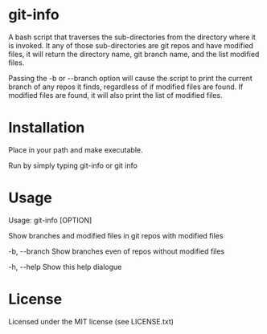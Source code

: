 git-info
=======

A bash script that traverses the sub-directories
from the directory where it is invoked. It any of those
sub-directories are git repos and have modified files,
it will return the directory name, git branch name, 
and the list modified files.

Passing the -b or --branch option will cause the script
to print the current branch of any repos it finds, regardless
of if modified files are found. If modified files are found,
it will also print the list of modified files.

Installation
=======

Place in your path and make executable.

Run by simply typing git-info or git info

Usage
=======

Usage: git-info [OPTION]

Show branches and modified files in git repos with modified files
  
-b, --branch  Show branches even of repos without modified files

-h, --help    Show this help dialogue
 
License
=======

Licensed under the MIT license (see LICENSE.txt)
